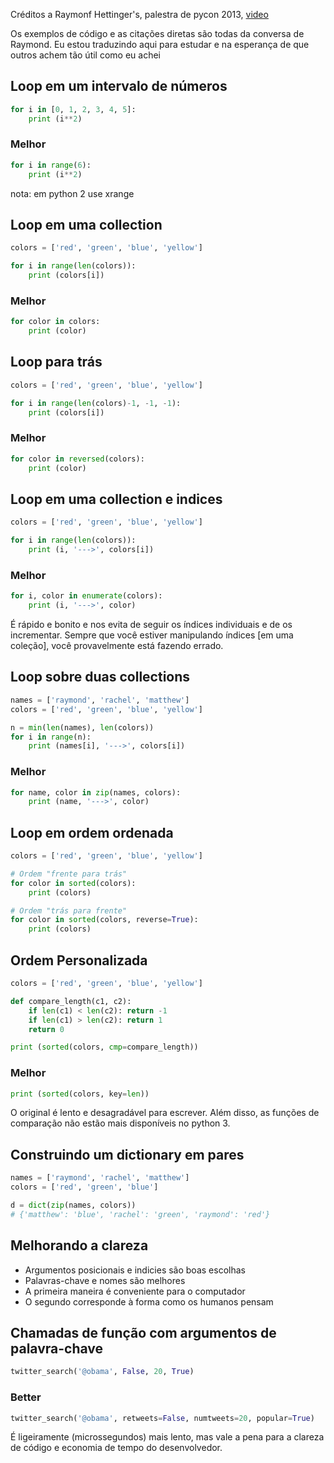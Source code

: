 
Créditos a Raymonf Hettinger's, palestra de pycon 2013,  [video](http://www.youtube.com/watch?feature=player_embedded&v=OSGv2VnC0go)

Os exemplos de código e as citações diretas são todas da conversa de Raymond.
Eu estou traduzindo aqui para estudar e na esperança de que outros achem tão útil como eu achei

## Loop em um intervalo de números

```python
for i in [0, 1, 2, 3, 4, 5]:
    print (i**2)
 ```
### Melhor
```python
for i in range(6):
    print (i**2)
```
nota: em python 2 use xrange

## Loop em uma collection

```python
colors = ['red', 'green', 'blue', 'yellow']

for i in range(len(colors)):
    print (colors[i])
```

### Melhor

```python
for color in colors:
    print (color)
```
## Loop para trás

```python
colors = ['red', 'green', 'blue', 'yellow']

for i in range(len(colors)-1, -1, -1):
    print (colors[i])
```

### Melhor

```python
for color in reversed(colors):
    print (color)
```  
## Loop em uma collection e indices

```python
colors = ['red', 'green', 'blue', 'yellow']

for i in range(len(colors)):
    print (i, '--->', colors[i])
```

### Melhor

```python
for i, color in enumerate(colors):
    print (i, '--->', color)
```
É rápido e bonito e nos evita de seguir os índices individuais e de os incrementar.
Sempre que você estiver manipulando índices [em uma coleção], você provavelmente está fazendo errado.
 
## Loop sobre duas collections

```python
names = ['raymond', 'rachel', 'matthew']
colors = ['red', 'green', 'blue', 'yellow']

n = min(len(names), len(colors))
for i in range(n):
    print (names[i], '--->', colors[i])
```
### Melhor

```python
for name, color in zip(names, colors):
    print (name, '--->', color)
```

## Loop em ordem ordenada

```python
colors = ['red', 'green', 'blue', 'yellow']

# Ordem "frente para trás"
for color in sorted(colors):
    print (colors)

# Ordem "trás para frente"
for color in sorted(colors, reverse=True):
    print (colors)
```
## Ordem Personalizada

```python
colors = ['red', 'green', 'blue', 'yellow']

def compare_length(c1, c2):
    if len(c1) < len(c2): return -1
    if len(c1) > len(c2): return 1
    return 0

print (sorted(colors, cmp=compare_length))
```

### Melhor

```python
print (sorted(colors, key=len))
```

O original é lento e desagradável para escrever. Além disso, as funções de comparação não estão mais disponíveis no python 3.


## Construindo um dictionary em pares

```python
names = ['raymond', 'rachel', 'matthew']
colors = ['red', 'green', 'blue']

d = dict(zip(names, colors))
# {'matthew': 'blue', 'rachel': 'green', 'raymond': 'red'}
```

## Melhorando a clareza
 * Argumentos posicionais e indicies são boas escolhas
 * Palavras-chave e nomes são melhores
 * A primeira maneira é conveniente para o computador
 * O segundo corresponde à forma como os humanos pensam

## Chamadas de função com argumentos de palavra-chave

```python
twitter_search('@obama', False, 20, True)
```

### Better

```python
twitter_search('@obama', retweets=False, numtweets=20, popular=True)
```
É ligeiramente (microssegundos) mais lento, mas vale a pena para a clareza de código e economia de tempo do desenvolvedor.

